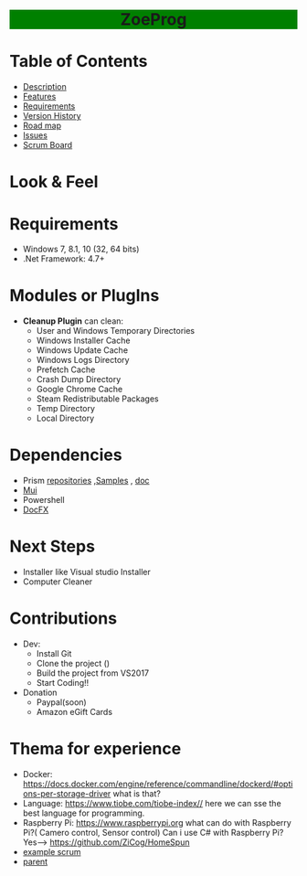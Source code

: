 
<h1 align="center" style="background:green;">
  ZoeProg
</h1>


# Table of Contents
  - [Description](https://github.com/Ghislain1/ZoeProg/wiki)
  - [Features](https://github.com/Ghislain1/ZoeProg/wiki)
  - [Requirements](https://github.com/Ghislain1/ZoeProg/wiki)
  - [Version History](https://github.com/Ghislain1/ZoeProg/wiki)
  - [Road map](https://github.com/Ghislain1/ZoeProg/wiki)
  - [Issues](https://github.com/Ghislain1/ZoeProg/issues)
  - [Scrum Board](https://github.com/Ghislain1/ZoeProg/projects/1)

# Look & Feel


# Requirements
- Windows 7, 8.1, 10 (32, 64 bits)
- .Net Framework: 4.7+

# Modules or PlugIns
- <b>Cleanup Plugin</b> can clean:
  + User and Windows Temporary Directories
  + Windows Installer Cache
  + Windows Update Cache
  + Windows Logs Directory
  + Prefetch Cache
  + Crash Dump Directory
  + Google Chrome Cache
  + Steam Redistributable Packages
  + Temp Directory
  + Local Directory
  
  
# Dependencies
- Prism [repositories](https://github.com/PrismLibrary/Prism) ,[Samples](https://github.com/PrismLibrary/Prism-Samples-Wpf) , [doc](http://prismlibrary.github.io/docs/)
- [Mui](https://github.com/firstfloorsoftware/mui/wiki)
- Powershell
- [DocFX](https://dotnet.github.io/docfx/tutorial/intro_template.html)

# Next Steps
- Installer like Visual studio Installer
- Computer Cleaner

# Contributions
- Dev:
     + Install Git
     + Clone the project ()
     + Build the project from VS2017
     + Start Coding!!
 - Donation
     + Paypal(soon)
     + Amazon eGift Cards


  # Thema for experience
  * Docker: https://docs.docker.com/engine/reference/commandline/dockerd/#options-per-storage-driver
           what is that?
  * Language: https://www.tiobe.com/tiobe-index//  here we can sse the best language for programming.
  * Raspberry Pi:  https://www.raspberrypi.org
       what can do with Raspberry Pi?( Camero control, Sensor control)
       Can i use C# with Raspberry Pi? Yes--> https://github.com/ZiCog/HomeSpun
  * [example scrum](https://github.com/bbougot/Popcorn/projects/1)
  * [parent](https://github.com/Zeeex/XTR-Toolbox/edit/master/README.md)
           
  
  
